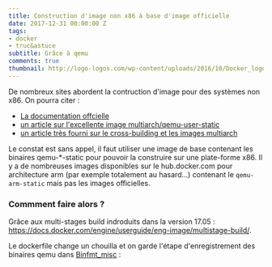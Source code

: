 ```yaml
---
title: Construction d'image non x86 à base d'image officielle
date: 2017-12-31 00:00:00 Z
tags:
- docker
- truc&astuce
subtitle: Grâce à qemu
comments: true
thumbnail: http://logo-logos.com/wp-content/uploads/2016/10/Docker_logo_logotype.png
---
```


De nombreux sites abordent la contruction d'image pour des systèmes non x86. On pourra citer :

- [La documentation offcielle](https://github.com/docker-library/official-images/blob/master/README.md#multiple-architectures)
- [un article sur l'excellente image multiarch/qemu-user-static](https://eyskens.me/multiarch-docker-images/)
- [un article très fourni sur le cross-building et les images multiarch](http://www.ecliptik.com/Cross-Building-and-Running-Multi-Arch-Docker-Images/)

Le constat est sans appel, il faut utiliser une image de base contenant les binaires qemu-*-static pour pouvoir la construire sur une plate-forme x86.
Il y a de nombreuses images disponibles sur le hub.docker.com pour architecture arm (par exemple totalement au hasard...) contenant le `qemu-arm-static` mais pas les images officielles.

### Commment faire alors ?

Grâce aux multi-stages build indroduits dans la version 17.05 : https://docs.docker.com/engine/userguide/eng-image/multistage-build/.


Le dockerfile change un chouilla et on garde l'étape d'enregistrement des binaires qemu dans [Binfmt_misc](https://en.wikipedia.org/wiki/Binfmt_misc) :

<script src="https://gist.github.com/tcoupin/576012b01836e1a6d237ef1886b80294.js"></script>


